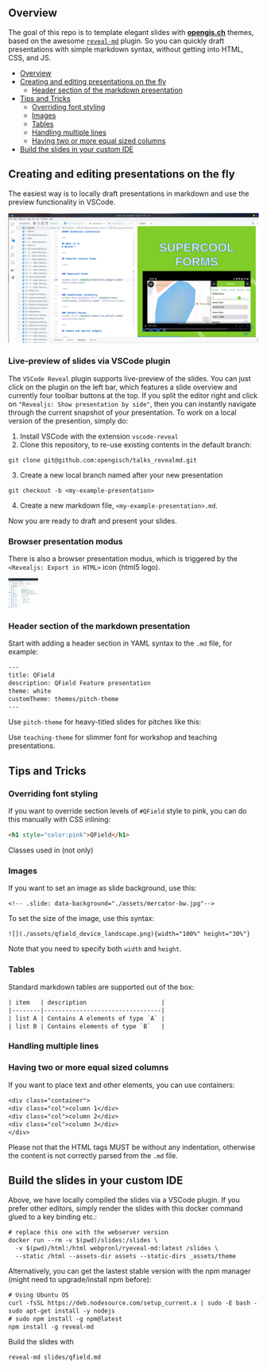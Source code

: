 ## Overview

The goal of this repo is to template elegant slides with
[**opengis.ch**](https://www.opengis.ch/) themes, based on the awesome
[`reveal-md`](https://www.npmjs.com/package/reveal-md) plugin. So you can
quickly draft presentations with simple markdown syntax, without getting into
HTML, CSS, and JS.

* [Overview](#overview)
* [Creating and editing presentations on the fly](#creating-and-editing-presentations-on-the-fly)
   * [Header section of the markdown presentation](#header-section-of-the-markdown-presentation)
* [Tips and Tricks](#tips-and-tricks)
   * [Overriding font styling](#overriding-font-styling)
   * [Images](#images)
   * [Tables](#tables)
   * [Handling multiple lines](#handling-multiple-lines)
   * [Having two or more equal sized columns](#having-two-or-more-equal-sized-columns)
* [Build the slides in your custom IDE](#build-the-slides-in-your-custom-ide)

## Creating and editing presentations on the fly

The easiest way is to locally draft presentations in markdown and use the
preview functionality in VSCode.

![](doc/img/reveal-md_code-plugin.png)

### Live-preview of slides via VSCode plugin

The `VSCode Reveal` plugin supports live-preview of the slides. You can
just click on the plugin on the left bar, which features a slide overview and
currently four toolbar buttons at the top. If you split the editor right and
click on `"Revealjs: Show presentation by side"`, then you can instantly
navigate through the current snapshot of your presentation. To work on a local
version of the presention, simply do:

1. Install VSCode with the extension `vscode-reveal`
2. Clone this repository, to re-use existing contents in the default branch:
```{bash}
git clone git@github.com:opengisch/talks_revealmd.git
```
3. Create a new local branch named after your new presentation
```{bash}
git checkout -b <my-example-presentation>
```
4. Create a new markdown file, `<my-example-presentation>.md`.

Now you are ready to draft and present your slides.

### Browser presentation modus

There is also a browser presentation modus, which is triggered by the
`<Revealjs: Export in HTML>` icon (html5 logo).

<img src="doc/img/reveal-md_code-view-html.png" height="60" width="60" >


### Header section of the markdown presentation

Start with adding a header section in YAML syntax to the `.md` file, for
example:

```{yaml}
---
title: QField
description: QField Feature presentation
theme: white
customTheme: themes/pitch-theme
---
```

Use `pitch-theme` for heavy-titled slides for pitches like this:
<image of marcos slide>

Use `teaching-theme` for slimmer font for workshop and teaching presentations.
<image of teaching slide>

## Tips and Tricks

### Overriding font styling

If you want to override section levels of `#QField` style to pink, you can
do this manually with CSS inlining:

```html
<h1 style="color:pink">QField</h1>
```

Classes used in <span> (not only)

### Images

If you want to set an image as slide background, use this:

```{html}
<!-- .slide: data-background="./assets/mercator-bw.jpg"-->
```

To set the size of the image, use this syntax:

```{md}
![](./assets/qfield_device_landscape.png){width="100%" height="30%"}
```

Note that you need to specify both `width` and `height`.

### Tables

Standard markdown tables are supported out of the box:

```{md}
| item   | description                     |
|--------|---------------------------------|
| list A | Contains A elements of type `A` |
| list B | Contains elements of type `B`   |
```

### Handling multiple lines


### Having two or more equal sized columns

If you want to place text and other elements, you can use containers:

```{html}
<div class="container">
<div class="col">column 1</div>
<div class="col">column 2</div>
<div class="col">column 3</div>
</div>
```

Please not that the HTML tags MUST be without any indentation, otherwise the
content is not correctly parsed from the `.md` file.

## Build the slides in your custom IDE

Above, we have locally compiled the slides via a VSCode plugin. If you prefer
other editors, simply render the slides with this docker command glued to a key
binding etc.:

```{bash}
# replace this one with the webserver version
docker run --rm -v $(pwd)/slides:/slides \
  -v $(pwd)/html:/html webpronl/ryeveal-md:latest /slides \
  --static /html --assets-dir assets --static-dirs _assets/theme
```

Alternatively, you can get the lastest stable version with the npm manager
(might need to upgrade/install npm before):

```{bash}
# Using Ubuntu OS
curl -fsSL https://deb.nodesource.com/setup_current.x | sudo -E bash -
sudo apt-get install -y nodejs
# sudo npm install -g npm@latest
npm install -g reveal-md
```

Build the slides with

```{bash}
reveal-md slides/qfield.md
```
